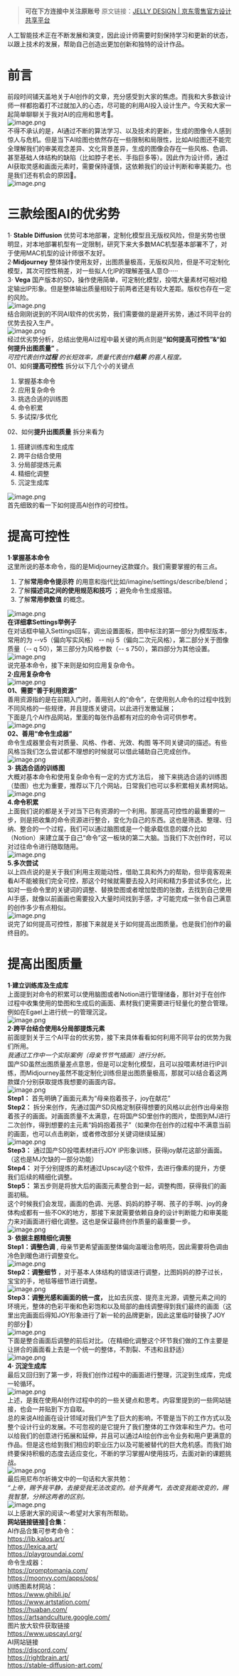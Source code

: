 <blockquote>
<p><strong>可在下方连接中关注原账号</strong> 
原文链接：<a href="https://jelly.jd.com/article/6474022938e21d0052310b4c">JELLY DESIGN | 京东零售官方设计共享平台</a></p>
</blockquote>
<p>人工智能技术正在不断发展和演变，因此设计师需要时刻保持学习和更新的状态，以跟上技术的发展，帮助自己创造出更加创新和独特的设计作品。
<a name="f4YxX"></a></p>
<h1 id="前言">前言</h1>
<p>前段时间铺天盖地关于AI创作的文章，充分感受到大家的焦虑。而我和大多数设计师一样都抱着打不过就加入的心态，尽可能的利用AI投入设计生产。今天和大家一起简单聊聊关于我对AI的应用和思考🤔。<br><img src="https://cdn.nlark.com/yuque/0/2023/png/275935/1690207684694-4b5b17ed-5bfc-4f0c-b3e3-a43d239fc0d1.png#averageHue=%23435b35&amp;clientId=udb88c3a1-8386-4&amp;from=paste&amp;id=u790c4b13&amp;originHeight=604&amp;originWidth=1440&amp;originalType=url&amp;ratio=2&amp;rotation=0&amp;showTitle=false&amp;size=599345&amp;status=done&amp;style=none&amp;taskId=u4125a9fb-67a0-438f-ae25-2a5384900d6&amp;title=" alt="image.png"><br>不得不承认的是，AI通过不断的算法学习、以及技术的更新，生成的图像令人感到惊人与危机。但是当下AI绘图也依然存在一些限制和局限性，比如AI绘图还不能完全理解我们的审美观念差异、文化背景差异，生成的图像会存在一些风格、色调、甚至基础人体结构的缺陷（比如脖子老长、手指巨多等）。因此作为设计师，通过AI获取灵感和画面元素时，需要保持谨慎，这依赖我们的设计判断和审美能力。也是我们还有机会的原因🐶。<br><img src="https://cdn.nlark.com/yuque/0/2023/png/275935/1690207685737-79c85ac9-4ae5-4d32-bbb2-90af0e95c355.png#averageHue=%23b6b4a6&amp;clientId=udb88c3a1-8386-4&amp;from=paste&amp;id=u2d676caf&amp;originHeight=616&amp;originWidth=1440&amp;originalType=url&amp;ratio=2&amp;rotation=0&amp;showTitle=false&amp;size=684401&amp;status=done&amp;style=none&amp;taskId=ua1add7d7-bff9-4d02-9187-cfcb7868723&amp;title=" alt="image.png">
<a name="SJq9J"></a></p>
<h1 id="三款绘图ai的优劣势">三款绘图AI的优劣势</h1>
<p>1· <strong>Stable Diffusion</strong>  优势可本地部署，定制化模型且无版权风险，但是劣势也很明显，对本地部署机型有一定限制，研究下来大多数MAC机型基本部署不了，对于使用MAC机型的设计师很不友好。<br>2·<strong>Midjourney</strong> 整体操作使用友好，出图质量极高，无版权风险，但是不可定制化模型，其次可控性稍差，对一些拟人化IP的理解差强人意😓·····<br>3· <strong>Vega</strong>  国产版本的SD，操作使用简单，可定制化模型，投喂大量素材可相对稳定输出IP形象。但是整体输出质量相较于前两者还是有较大差距。版权也存在一定的风险。<br><img src="https://cdn.nlark.com/yuque/0/2023/png/275935/1690207685553-f797f084-906f-4529-a484-d0024b8a52ba.png#averageHue=%23121c3f&amp;clientId=udb88c3a1-8386-4&amp;from=paste&amp;id=uf9dc4541&amp;originHeight=2160&amp;originWidth=3840&amp;originalType=url&amp;ratio=2&amp;rotation=0&amp;showTitle=false&amp;size=1651684&amp;status=done&amp;style=none&amp;taskId=u28dbf798-50bb-4f9b-a891-0b1feee8a08&amp;title=" alt="image.png"><br>结合刚刚说到的不同AI软件的优劣势，我们需要做的是避开劣势，通过不同平台的优势去投入生产。<br><img src="https://cdn.nlark.com/yuque/0/2023/png/275935/1690207684032-f79c2d42-9abe-43a0-b36a-2a0b0bba1d5f.png#averageHue=%23fafafa&amp;clientId=udb88c3a1-8386-4&amp;from=paste&amp;id=u3bf3db75&amp;originHeight=616&amp;originWidth=1440&amp;originalType=url&amp;ratio=2&amp;rotation=0&amp;showTitle=false&amp;size=187905&amp;status=done&amp;style=none&amp;taskId=u548bedee-b74d-4052-bdff-e7790380f33&amp;title=" alt="image.png"><br>经过优劣势分析，总结出使用AI过程中最关键的两点则是<strong>“如何提高可控性”&amp;“如何提升出图质量”</strong> 。<br><em>可控代表创作<strong>过程</strong> 的长短效率，质量代表创作<strong>结果</strong> 的喜人程度。</em><br>01、如何<strong>提高可控性</strong> 拆分以下几个小的关键点</p>
<ol>
<li>掌握基本命令</li>
<li>应用复杂命令</li>
<li>挑选合适的训练图</li>
<li>命令积累</li>
<li>多试探/多优化</li>
</ol>
<p>02、如何<strong>提升出图质量</strong> 拆分来看为</p>
<ol>
<li>搭建训练库和生成库</li>
<li>跨平台结合使用</li>
<li>分局部提炼元素</li>
<li>精细化调整</li>
<li>沉淀生成库</li>
</ol>
<p><img src="https://cdn.nlark.com/yuque/0/2023/png/275935/1690207685469-a6c9692e-7ac5-4d70-a6e1-5ac5cb5dbe39.png#averageHue=%23111b40&amp;clientId=udb88c3a1-8386-4&amp;from=paste&amp;id=u3a5fbc55&amp;originHeight=2160&amp;originWidth=3840&amp;originalType=url&amp;ratio=2&amp;rotation=0&amp;showTitle=false&amp;size=1511633&amp;status=done&amp;style=none&amp;taskId=ue3b29a85-24a1-4cd0-b7f4-ce02415e35d&amp;title=" alt="image.png"><br>首先细致的看一下如何提高AI创作的可控性。
<a name="ZqzFj"></a></p>
<h1 id="提高可控性">提高可控性</h1>
<p><strong>1·掌握基本命令</strong> <br>这里所说的基本命令，指的是Midjourney这款媒介。我们需要掌握的有三点。</p>
<ol>
<li>了解<strong>常用命令提示符</strong> 的用意和指代比如/imagine/settings/describe/blend；</li>
<li>了解<strong>描述词之间的使用规范和技巧</strong> ；避免命令生成报错。</li>
<li>了解<strong>常用参数值</strong> 的概念。</li>
</ol>
<p><img src="https://cdn.nlark.com/yuque/0/2023/png/275935/1690207691815-29d76546-2ab1-4b10-844d-bf4d21e3a083.png#averageHue=%230c1736&amp;clientId=udb88c3a1-8386-4&amp;from=paste&amp;id=u6ce6601e&amp;originHeight=2160&amp;originWidth=3840&amp;originalType=url&amp;ratio=2&amp;rotation=0&amp;showTitle=false&amp;size=3162116&amp;status=done&amp;style=none&amp;taskId=uf083ed0c-1176-44e3-af46-684e4f0dcd4&amp;title=" alt="image.png"><br><strong>在详细拿Settings举例子</strong> <br>在对话框中输入Settings回车，调出设置面板，图中标注的第一部分为模型版本，常用的为 --v5（偏向写实风格） -- niji 5（偏向二次元风格），第二部分关于图像质量（-- q 50），第三部分为风格参数（-- s 750），第四部分为其他设置。<br><img src="https://cdn.nlark.com/yuque/0/2023/png/275935/1690207691635-35ee76bf-1361-4016-9bbf-eaeb8ae59197.png#averageHue=%23111934&amp;clientId=udb88c3a1-8386-4&amp;from=paste&amp;id=uaf817276&amp;originHeight=2160&amp;originWidth=3840&amp;originalType=url&amp;ratio=2&amp;rotation=0&amp;showTitle=false&amp;size=2640403&amp;status=done&amp;style=none&amp;taskId=ub01b0871-656a-414a-815b-33927e12db0&amp;title=" alt="image.png"><br>说完基本命令，接下来则是如何应用复杂命令。<br><strong>2·应用复杂命令</strong> <br><img src="https://cdn.nlark.com/yuque/0/2023/png/275935/1690207700510-c9f4dcdb-23d9-406b-9da5-afb9601152ac.png#averageHue=%230b163a&amp;clientId=udb88c3a1-8386-4&amp;from=paste&amp;id=u958ef22e&amp;originHeight=2160&amp;originWidth=3840&amp;originalType=url&amp;ratio=2&amp;rotation=0&amp;showTitle=false&amp;size=5714789&amp;status=done&amp;style=none&amp;taskId=u980ecc15-661d-4aeb-b707-b58a33ac513&amp;title=" alt="image.png"><br><strong>01、需要“善于利用资源”</strong> <br>善用资源指的是在前期入门时，善用别人的“命令”，在使用别人命令的过程中找到不同风格的一些规律，并且提炼关键词，以此进行发散延展；<br>下面是几个AI作品网站，里面的每张作品都有对应的命令词可供参考。<br><img src="https://cdn.nlark.com/yuque/0/2023/png/275935/1690207698914-3a1f59c9-8a32-4cad-9423-a167946cdde1.png#averageHue=%2363919b&amp;clientId=udb88c3a1-8386-4&amp;from=paste&amp;id=uee4f5c39&amp;originHeight=2160&amp;originWidth=3840&amp;originalType=url&amp;ratio=2&amp;rotation=0&amp;showTitle=false&amp;size=3825198&amp;status=done&amp;style=none&amp;taskId=u5acb2142-418a-4971-a552-b69f9150154&amp;title=" alt="image.png"><br><strong>02、善用“命令生成器”</strong> <br>命令生成器里会有对质量、风格、作者、光效、构图 等不同关键词的描述。有些风格当我们怎么尝试都不理想的时候就可以借此辅助自己完成创作。<br><img src="https://cdn.nlark.com/yuque/0/2023/png/275935/1690207699303-ef3cdabd-4911-48c8-99a5-087203564a6e.png#averageHue=%230e1632&amp;clientId=udb88c3a1-8386-4&amp;from=paste&amp;id=ucb83d6f3&amp;originHeight=2160&amp;originWidth=3840&amp;originalType=url&amp;ratio=2&amp;rotation=0&amp;showTitle=false&amp;size=4292376&amp;status=done&amp;style=none&amp;taskId=ue655a76b-f582-4357-9ecc-3824fc0b447&amp;title=" alt="image.png"><br><strong>3· 挑选合适的训练图</strong> <br>大概对基本命令和使用复杂命令有一定的方式方法后， 接下来挑选合适的训练图（垫图）也尤为重要，推荐以下几个网站，日常我们也可以多积累相关素材网站。<br><img src="https://cdn.nlark.com/yuque/0/2023/png/275935/1690207700892-004db1d5-4816-49c6-9633-9e4ef4d3742b.png#averageHue=%2337547a&amp;clientId=udb88c3a1-8386-4&amp;from=paste&amp;id=u967fdff9&amp;originHeight=2160&amp;originWidth=3840&amp;originalType=url&amp;ratio=2&amp;rotation=0&amp;showTitle=false&amp;size=4857610&amp;status=done&amp;style=none&amp;taskId=uf6d7991d-00f6-4a61-b49f-259016ee4ef&amp;title=" alt="image.png"><br><strong>4.命令积累</strong> <br>上面我们说的都是关于对当下已有资源的一个利用。那提高可控性的最重要的一步，则是把收集的命令资源进行整合，变化为自己的东西。这也是筛选、整理、归纳、整合的一个过程，我们可以通过脑图或是一个能承载信息的媒介比如（Notion）来建立属于自己“命令”这一板块的第二大脑。当我们下次创作时，可以对过往命令进行随取随用。<br><img src="https://cdn.nlark.com/yuque/0/2023/png/275935/1690207702096-5236be40-efb3-4992-8e6a-170913d2934a.png#averageHue=%23d2ded2&amp;clientId=udb88c3a1-8386-4&amp;from=paste&amp;id=u3042c592&amp;originHeight=2160&amp;originWidth=3840&amp;originalType=url&amp;ratio=2&amp;rotation=0&amp;showTitle=false&amp;size=5572853&amp;status=done&amp;style=none&amp;taskId=u5d723d79-35ad-4777-b3c5-e1e96388e4b&amp;title=" alt="image.png"><br><strong>5.多次尝试</strong> <br>以上四点说的是关于我们利用主观能动性，借助工具和外力的帮助，但毕竟客观来看AI不能被我们完全可控，那这个时候就需要去投入时间和精力多尝试多优化，比如对一些命令里的关键词的调整、替换垫图或者增加垫图的张数，去找到自己使用AI手感，就像以前画画也需要投入大量时间找到手感，才可能完成一张令自己满意的创作多少有点相似。<br><img src="https://cdn.nlark.com/yuque/0/2023/png/275935/1690207705826-a98b258c-39ca-401e-b9a2-91fd6681f4d6.png#averageHue=%23141d3b&amp;clientId=udb88c3a1-8386-4&amp;from=paste&amp;id=u2b910124&amp;originHeight=2160&amp;originWidth=3840&amp;originalType=url&amp;ratio=2&amp;rotation=0&amp;showTitle=false&amp;size=4803982&amp;status=done&amp;style=none&amp;taskId=uc5f63b17-85dd-4fe1-81fc-2836cf4d4b1&amp;title=" alt="image.png"><br>说完了如何提高可控性，那接下来就是关于如何提高出图质量。也是我们创作的最终目的。
<a name="v7pRh"></a></p>
<h1 id="提高出图质量">提高出图质量</h1>
<p><strong>1·建立训练库及生成库</strong> <br>上面提到对命令的积累可以使用脑图或者Notion进行管理储备，那针对于在创作过程中收集使用的垫图和生成后的画面、素材我们更需要进行轻量化的整合管理。例如在Egael上进行统一的管理沉淀。<br><img src="https://cdn.nlark.com/yuque/0/2023/png/275935/1690207712287-b0e9743e-8793-44d4-a46f-86573006f015.png#averageHue=%23142040&amp;clientId=udb88c3a1-8386-4&amp;from=paste&amp;id=u270406c1&amp;originHeight=2160&amp;originWidth=3840&amp;originalType=url&amp;ratio=2&amp;rotation=0&amp;showTitle=false&amp;size=5012196&amp;status=done&amp;style=none&amp;taskId=u0885b77c-723c-4f9b-b363-cacb1b7f86c&amp;title=" alt="image.png"><br><strong>2·跨平台结合使用&amp;分局部提炼元素</strong> <br>前面提到关于三个AI平台的优劣势，接下来具体看看如何利用不同平台的优势为我们所用。<br><em>我通过工作中一个实际案例（母亲节节气插画）进行分析。</em><br>国产SD虽然出图质量差点意思，但是可以定制化模型，且可以投喂素材进行IP训练，而Midjourney虽然不能定制化训练但是出图质量极高，那就可以结合着这两款媒介分别获取提炼我想要的画面内容。<br><img src="https://cdn.nlark.com/yuque/0/2023/png/275935/1690207713893-531bfe9f-0a3a-40d7-85c2-063bc7e67921.png#averageHue=%23a0b9a1&amp;clientId=udb88c3a1-8386-4&amp;from=paste&amp;id=u9541a21f&amp;originHeight=2160&amp;originWidth=3840&amp;originalType=url&amp;ratio=2&amp;rotation=0&amp;showTitle=false&amp;size=4979715&amp;status=done&amp;style=none&amp;taskId=uf9a8dd94-c137-4d0e-8452-c7ebc71f4cf&amp;title=" alt="image.png"><br><strong>Step1：</strong> 首先明确了画面元素为“母亲抱着孩子，joy在献花”<br><strong>Step2：</strong> 拆分来创作，先通过国产SD风格定制获得想要的风格以此创作出母亲抱着孩子的画面。对画面质量不太满意，在将国产SD里创作的图片，垫图到MJ进行二次创作，得到想要的主元素“妈妈抱着孩子”（如果你在创作的过程中不满意当前的画面，也可以点击刷新，或者修改部分关键词继续延展）<br><img src="https://cdn.nlark.com/yuque/0/2023/png/275935/1690207713803-5a46c96e-f96e-4710-8c4c-7f835de7289d.png#averageHue=%23495865&amp;clientId=udb88c3a1-8386-4&amp;from=paste&amp;id=u14bd5ddf&amp;originHeight=2160&amp;originWidth=3840&amp;originalType=url&amp;ratio=2&amp;rotation=0&amp;showTitle=false&amp;size=4916865&amp;status=done&amp;style=none&amp;taskId=ue7be79ef-930c-4d33-b528-52694bd928f&amp;title=" alt="image.png"><br><strong>Step3：</strong> 通过国产SD投喂素材进行JOY IP形象训练，获得joy献花这部分画面。（这也是MJ欠缺的一部分功能）<br><strong>Step4：</strong> 对于分别提炼的素材通过UpscayI这个软件，去进行像素的提升，方便我们后续的精细化调整。<br><strong>Step5：</strong> 第五步则是将放大后的画面元素整合到一起，调整构图，获得我们的画面初稿。<br>这个时候我们会发现，画面的色调、光感、妈妈的脖子啊、孩子的手啊、joy的身体构成都有一些不OK的地方，那接下来就需要依赖自身的设计判断能力和审美能力来对画面进行细化调整。这也是保证最终创作质量的最重要一步。<br><img src="https://cdn.nlark.com/yuque/0/2023/png/275935/1690207707144-0f7b8e27-133c-4f6c-b792-95d1be3ec61a.png#averageHue=%23f6f6f6&amp;clientId=udb88c3a1-8386-4&amp;from=paste&amp;id=u26ce9bee&amp;originHeight=616&amp;originWidth=1440&amp;originalType=url&amp;ratio=2&amp;rotation=0&amp;showTitle=false&amp;size=173413&amp;status=done&amp;style=none&amp;taskId=u3246ad85-6464-4b55-93aa-0bf63672927&amp;title=" alt="image.png"><br><strong>3· 依据主题精细化调整</strong> <br><strong>Step1：调整色调</strong>  , 母亲节更希望画面整体偏向温暖治愈明亮，因此需要将色调由冷色到暖色进行调整变化。<br><img src="https://cdn.nlark.com/yuque/0/2023/png/275935/1690207714100-7c94c18c-4352-4327-b6b8-dd0f73c787fd.png#averageHue=%23142044&amp;clientId=udb88c3a1-8386-4&amp;from=paste&amp;id=ue1a9c967&amp;originHeight=2160&amp;originWidth=3840&amp;originalType=url&amp;ratio=2&amp;rotation=0&amp;showTitle=false&amp;size=4540390&amp;status=done&amp;style=none&amp;taskId=ufd49e0ff-7f08-47af-848b-263bcea0cc9&amp;title=" alt="image.png"><br><strong>Step2：调整细节</strong> ，对于基本人体结构的错误进行调整，比图妈妈的脖子过长，宝宝的手，地毯等细节进行调整。<br><img src="https://cdn.nlark.com/yuque/0/2023/png/275935/1690207714448-4eb42a3e-f263-4d14-bc9d-5ee366f81df2.png#averageHue=%237b858a&amp;clientId=udb88c3a1-8386-4&amp;from=paste&amp;id=u42986044&amp;originHeight=2160&amp;originWidth=3840&amp;originalType=url&amp;ratio=2&amp;rotation=0&amp;showTitle=false&amp;size=4809662&amp;status=done&amp;style=none&amp;taskId=u18135a91-be43-48c4-9628-919bf2d2116&amp;title=" alt="image.png"><br><strong>Step3：调整光感和画面的统一度，</strong> 比如去灰度、提亮主光源，调整元素之间的环境光，整体的色彩平衡和色彩饱和以及局部的曲线调整得到我们最终的画面（这里出完画面后得知JOY形象进行了新一轮的品牌更新，因此这里临时替换了JOY 的部分🐶）<br><img src="https://cdn.nlark.com/yuque/0/2023/png/275935/1690207719235-a7e39a5e-943b-4458-b8a5-a1f30e85b012.png#averageHue=%23a5acb3&amp;clientId=udb88c3a1-8386-4&amp;from=paste&amp;id=u74583ee7&amp;originHeight=2160&amp;originWidth=3840&amp;originalType=url&amp;ratio=2&amp;rotation=0&amp;showTitle=false&amp;size=5398207&amp;status=done&amp;style=none&amp;taskId=u9ffd1d84-b26c-4db7-ba30-a8f53544733&amp;title=" alt="image.png"><br>下面是整合画面后调整的前后对比。（在精细化调整这个环节我们做的工作主要是让拼合的画面看上去是一个统一的整体，不割裂、不违和且舒适）<br><img src="https://cdn.nlark.com/yuque/0/2023/png/275935/1690207726254-794ad518-1127-4291-9594-929f2a0b65d9.png#averageHue=%237b8a86&amp;clientId=udb88c3a1-8386-4&amp;from=paste&amp;id=ubcd692dc&amp;originHeight=2160&amp;originWidth=3840&amp;originalType=url&amp;ratio=2&amp;rotation=0&amp;showTitle=false&amp;size=5947600&amp;status=done&amp;style=none&amp;taskId=u7fffc6f0-5862-4e1f-80d4-4cb8a750a4e&amp;title=" alt="image.png"><br><strong>4· 沉淀生成库</strong> <br>最后又回归到了第一步，将我们创作过程中的画面进行整理，沉淀到生成库，完成一轮循环。<br><img src="https://cdn.nlark.com/yuque/0/2023/png/275935/1690207726804-f2343501-3e01-465b-82b7-c795734016fc.png#averageHue=%231e2740&amp;clientId=udb88c3a1-8386-4&amp;from=paste&amp;id=u25252a4d&amp;originHeight=2160&amp;originWidth=3840&amp;originalType=url&amp;ratio=2&amp;rotation=0&amp;showTitle=false&amp;size=6817939&amp;status=done&amp;style=none&amp;taskId=u34e82eb8-42c6-4016-9282-571c559ba9e&amp;title=" alt="image.png"><br>上述，是我在使用AI创作过程中的的一些关键点和思考。内容里提到的一些网站链接，也会一并贴到下方自取。<br>总的来说AI绘画在设计领域对我们产生了巨大的影响，不管是当下的工作方式以及整个设计行业的发展。不可忽视的是它提升了我们整体的工作效率和生产力。也可以给我们的创意进行拓展和延伸，并且可以通过AI绘创作出令业务和用户更满意的作品。但是这也给到我们相应的职业压力以及可能被替代的巨大危机感。而我们始终要保持积极的态度去适应变化，不断的学习掌握AI使用技巧，去面对新的课题挑战。<br><img src="https://cdn.nlark.com/yuque/0/2023/png/275935/1690207721564-6cedbf26-412d-489b-85a6-86ee1c7127eb.png#averageHue=%23dedbd6&amp;clientId=udb88c3a1-8386-4&amp;from=paste&amp;id=u1415922f&amp;originHeight=616&amp;originWidth=1440&amp;originalType=url&amp;ratio=2&amp;rotation=0&amp;showTitle=false&amp;size=455608&amp;status=done&amp;style=none&amp;taskId=uc1f4131c-83ce-421e-8aaf-ebede05ac2c&amp;title=" alt="image.png"><br>最后用尼布尔祈祷文中的一句话和大家共勉：<br><em>“上帝，赐予我平静，去接受我无法改变的。给予我勇气，去改变我能改变的，赐我智慧，分辨这两者的区别。</em><br><img src="https://cdn.nlark.com/yuque/0/2023/png/275935/1690207723690-ce02bcbf-33e6-4490-821d-f337d11aa00b.png#averageHue=%23f0edeb&amp;clientId=udb88c3a1-8386-4&amp;from=paste&amp;id=u0556b6a8&amp;originHeight=616&amp;originWidth=1440&amp;originalType=url&amp;ratio=2&amp;rotation=0&amp;showTitle=false&amp;size=374341&amp;status=done&amp;style=none&amp;taskId=u386c752e-2092-4fd5-a54e-32d0defb130&amp;title=" alt="image.png"><br>以上感谢大家的阅读～希望对大家有所帮助。<br><strong>网站链接链接🔗合集：</strong> <br>AI作品合集可参考命令：<br><a href="https://lib.kalos.art/">https://lib.kalos.art/</a><br><a href="https://lexica.art/">https://lexica.art/</a><br><a href="https://playgroundai.com/">https://playgroundai.com/</a><br>命令生成器：<br><a href="https://promptomania.com/">https://promptomania.com/</a><br><a href="https://moonvy.com/apps/ops/">https://moonvy.com/apps/ops/</a><br>训练图素材网站：<br><a href="https://www.ghibli.jp/">https://www.ghibli.jp/</a><br><a href="https://www.artstation.com/">https://www.artstation.com/</a><br><a href="https://huaban.com/">https://huaban.com/</a><br><a href="https://artsandculture.google.com/">https://artsandculture.google.com/</a><br>图片放大软件获取链接<br><a href="https://www.upscayl.org/">https://www.upscayl.org/</a><br>AI网站链接<br><a href="https://discord.com/">https://discord.com/</a><br><a href="https://rightbrain.art/">https://rightbrain.art/</a><br><a href="https://stable-diffusion-art.com/">https://stable-diffusion-art.com/</a></p>
